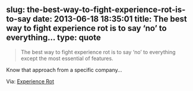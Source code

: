 slug: the-best-way-to-fight-experience-rot-is-to-say
date: 2013-06-18 18:35:01
title: The best way to fight experience rot is to say ‘no’ to everything...
type: quote
---

> The best way to fight experience rot is to say ‘no’ to everything except the most essential of features.

Know that approach from a specific company…

 Via: [Experience Rot](https://www.uie.com/articles/experience_rot/)
